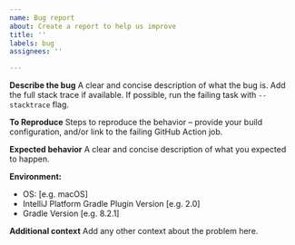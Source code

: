 ```yaml
---
name: Bug report
about: Create a report to help us improve
title: ''
labels: bug
assignees: ''

---
```


**Describe the bug**
A clear and concise description of what the bug is.
Add the full stack trace if available.
If possible, run the failing task with `--stacktrace` flag.

**To Reproduce**
Steps to reproduce the behavior – provide your build configuration, and/or link to the failing GitHub Action job.

**Expected behavior**
A clear and concise description of what you expected to happen.

**Environment:**
 - OS: [e.g. macOS]
 - IntelliJ Platform Gradle Plugin Version [e.g. 2.0]
 - Gradle Version [e.g. 8.2.1]

**Additional context**
Add any other context about the problem here.

